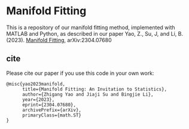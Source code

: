 # Manifold Fitting

This is a repository of our manifold fitting method, implemented with MATLAB and Python, as described in our paper
Yao, Z., Su, J, and Li, B. (2023). [Manifold Fitting](https://arxiv.org/abs/2304.07680), arXiv:2304.07680

## cite

Please cite our paper if you use this code in your own work:

```
@misc{yao2023manifold,
      title={Manifold Fitting: An Invitation to Statistics}, 
      author={Zhigang Yao and Jiaji Su and Bingjie Li},
      year={2023},
      eprint={2304.07680},
      archivePrefix={arXiv},
      primaryClass={math.ST}
}
```

